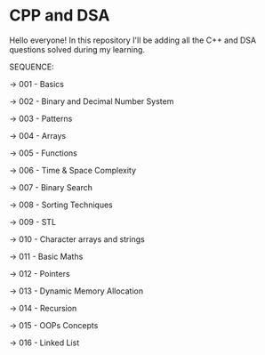 # CPP and DSA
Hello everyone! In this repository I'll be adding all the C++ and DSA questions solved during my learning.

SEQUENCE:

-> 001 - Basics

-> 002 - Binary and Decimal Number System

-> 003 - Patterns

-> 004 - Arrays

-> 005 - Functions

-> 006 - Time & Space Complexity

-> 007 - Binary Search

-> 008 - Sorting Techniques

-> 009 - STL

-> 010 - Character arrays and strings

-> 011 - Basic Maths

-> 012 - Pointers

-> 013 - Dynamic Memory Allocation

-> 014 - Recursion

-> 015 - OOPs Concepts

-> 016 - Linked List